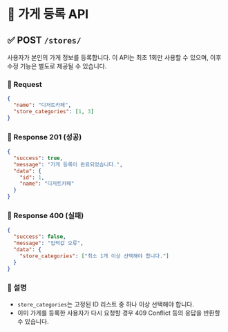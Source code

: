 # 🏪 가게 등록 API

## ✅ POST `/stores/`

사용자가 본인의 가게 정보를 등록합니다. 이 API는 최초 1회만 사용할 수 있으며, 이후 수정 기능은 별도로 제공될 수 있습니다.

### 🔸 Request

```json
{
  "name": "디저트카페",
  "store_categories": [1, 3]
}
```

### 🔹 Response 201 (성공)

```json
{
  "success": true,
  "message": "가게 등록이 완료되었습니다.",
  "data": {
    "id": 1,
    "name": "디저트카페"
  }
}
```

### 🔹 Response 400 (실패)

```json
{
  "success": false,
  "message": "입력값 오류",
  "data": {
    "store_categories": ["최소 1개 이상 선택해야 합니다."]
  }
}
```

### 🔖 설명

* `store_categories`는 고정된 ID 리스트 중 하나 이상 선택해야 합니다.
* 이미 가게를 등록한 사용자가 다시 요청할 경우 409 Conflict 등의 응답을 반환할 수 있습니다.
